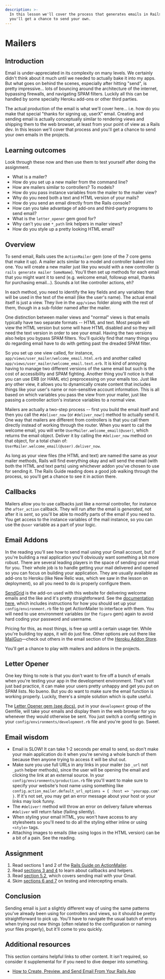```yaml
---
description: >-
  In this lesson we'll cover the process that generates emails in Rails, and
  you'll get a chance to send your own.
---
```


# Mailers

## Introduction

Email is under-appreciated in its complexity on many levels. We certainly didn't think about it much until we needed to actually bake it into my apps. But what goes on behind the scenes, especially after hitting "send", is pretty impressive... lots of bouncing around the architecture of the internet, bypassing firewalls, and navigating SPAM filters. Luckily all this can be handled by some specialty Heroku add-ons or other third parties.

The actual production of the email is what we'll cover here... i.e. how do you make that special "thanks for signing up, userX" email. Creating and sending email is actually conceptually similar to rendering views and shipping them to the web browser, at least from your point of view as a Rails dev. In this lesson we'll cover that process and you'll get a chance to send your own emails in the projects.

## Learning outcomes

Look through these now and then use them to test yourself after doing the assignment.

- What is a mailer?
- How do you set up a new mailer from the command line?
- How are mailers similar to controllers? To models?
- How do you pass instance variables from the mailer to the mailer view?
- Why do you need both a text and HTML version of your mails?
- How do you send an email directly from the Rails console?
- How can you take advantage of add-ons and third-party programs to send email?
- What is the `letter_opener` gem good for?
- Why can't you use `*_path` link helpers in mailer views?
- How do you style up a pretty looking HTML email?

## Overview

To send email, Rails uses the `ActionMailer` gem \(one of the 7 core gems that make it up\). A mailer acts similar to a model and controller baked into one. You will create a new mailer just like you would with a new controller \(`$ rails generate mailer SomeName`\). You'll then set up methods for each email that you might want it to send \(e.g. welcome email, followup email, thanks for purchasing email...\). Sounds a lot like controller actions, eh?

In each method, you need to identify the key fields and any variables that will be used in the text of the email \(like the user's name\). The actual email itself is just a view. They live in the `app/views` folder along with the rest of them, though in a sub-folder named after the mailer.

One distinction between mailer views and "normal" views is that emails typically have two separate formats -- HTML and text. Most people will view the HTML version but some will have HTML disabled and so they will need the text version in order to see your email. Having the two versions also helps you bypass SPAM filters. You'll quickly find that many things you do regarding email have to do with getting past the dreaded SPAM filter.

So you set up one view called, for instance, `app/views/user_mailer/welcome_email.html.erb` and another called `app/views/user_mailer/welcome_email.text.erb`. It is kind of annoying having to manage two different versions of the same email but such is the cost of accessibility and SPAM fighting. Another thing you'll notice is that you can use ERB \(or HAML etc\) preprocessing on your emails too. Just like any other view, it allows you to dynamically create content that includes things like your user's name or non-sensitive account information. This is all based on which variables you pass the view from your mailer, just like passing a controller action's instance variables to a normal view.

Mailers are actually a two-step process -- first you build the email itself and then you call the `#deliver_now` \(or `#deliver_now!`\) method to actually send it. One way that mailers are different from controllers is that you call them directly instead of working through the router. When you want to call the welcome email, you will write `UserMailer.welcome_email(@user)`, which returns the email object. Deliver it by calling the `#deliver_now` method on that object, for a total chain of: `UserMailer.welcome_email(@user).deliver_now`.

As long as your view files \(the HTML and text\) are named the same as your mailer methods, Rails will find everything okay and will send the email \(with both the HTML and text parts\) using whichever addon you've chosen to use for sending it. The Rails Guide reading does a good job walking through the process, so you'll get a chance to see it in action there.

## Callbacks

Mailers allow you to use callbacks just like a normal controller, for instance the `after_action` callback. They will run after the email is _generated_, not after it is _sent_, so you'll be able to modify parts of the email if you need to. You get access to the instance variables of the mail instance, so you can use the `@user` variable as a part of your logic.

## Email Addons

In the reading you'll see how to send mail using your Gmail account, but if you're building a real application you'll obviously want something a bit more robust. There are several leading players in the space of sending your email for you. Their whole job is to handle getting your mail delivered and opened so you can focus on building your application. They are usually available as add-ons to Heroku \(like New Relic was, which we saw in the lesson on deployment\), so all you need to do is properly configure them.

[SendGrid](https://addons.heroku.com/sendgrid#1500000) is the add-on used with this website for delivering welcome emails and the like and it's pretty straightforward. See the [documentation here](https://devcenter.heroku.com/articles/sendgrid), which includes instructions for how you should set up your `config/environment.rb` file to get ActionMailer to interface with them. You will need to use environment variables \(or the `figaro` gem\) again to avoid hard coding your password and username.

Pricing for this, as most things, is free up until a certain usage tier. While you're building toy apps, it will do just fine. Other options are out there like [MailGun](https://addons.heroku.com/mailgun)—check out others in the email section of the [Heroku Addon Store](https://addons.heroku.com/#email-sms).

You'll get a chance to play with mailers and addons in the projects.

## Letter Opener

One key thing to note is that you don't want to fire off a bunch of emails when you're testing your app in the development environment. That's not just bad practice, it can make your users pretty unhappy and get you put on SPAM lists. No bueno. But you do want to make sure the email function is working properly. Luckily, there's a simple solution which is quite useful.

The [Letter Opener gem \(see docs\)](https://github.com/ryanb/letter_opener), put in your `development` group of the Gemfile, will take your emails and display them in the web browser for you whenever they would otherwise be sent. You just switch a config setting in your `config/environments/development.rb` file and you're good to go. Sweet.

## Email wisdom

- Email is SLOW! It can take 1-2 seconds per email to send, so don't make your main application do it when you're serving a whole bunch of them because then anyone trying to access it will be shut out.
- Make sure you use full URLs in any links in your mailer \(so `_url` not `_path` helper methods\), since the user will be opening the email and clicking the link at an external source. In your `config/environments/production.rb` file you'll want to make sure to specify your website's host name using something like `config.action_mailer.default_url_options = { :host => 'yourapp.com' }`. If it's not set, you may get an error message about your host or your links may look funny.
- The `#deliver!` method will throw an error on delivery failure whereas `#deliver` will return false \(failing silently\).
- When styling your email HTML, you won't have access to any stylesheets so you'll need to do all the styling either inline or using `<style>` tags.
- Attaching images to emails \(like using logos in the HTML version\) can be a bit of a pain. See the reading.

## Assignment

1. Read sections 1 and 2 of the [Rails Guide on ActionMailer](http://guides.rubyonrails.org/action_mailer_basics.html).
2. Read [sections 3 and 4](https://guides.rubyonrails.org/action_mailer_basics.html#action-mailer-callbacks) to learn about callbacks and helpers.
3. Read [section 5.2](https://guides.rubyonrails.org/action_mailer_basics.html#action-mailer-configuration-for-gmail), which covers sending mail with your Gmail.
4. Skim [sections 6 and 7](https://guides.rubyonrails.org/action_mailer_basics.html#mailer-testing) on testing and intercepting emails.

## Conclusion

Sending email is just a slightly different way of using the same patterns you've already been using for controllers and views, so it should be pretty straightforward to pick up. You'll have to navigate the usual batch of errors when trying out new things \(often related to the configuration or naming your files properly\), but it'll come to you quickly.

## Additional resources

This section contains helpful links to other content. It isn't required, so consider it supplemental for if you need to dive deeper into something.

- [How to Create, Preview, and Send Email From Your Rails App](https://www.youtube.com/watch?v=9eFXEzOPRNs)
